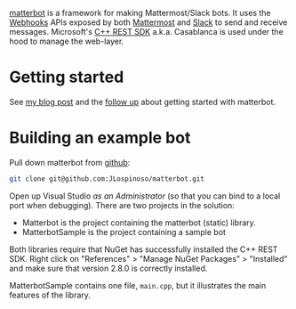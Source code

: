 [1]: https://github.com/JLospinoso/matterbot
[2]: http://www.mattermost.org/webhooks/
[3]: https://api.slack.com/
[4]: http://webhooks.us/
[5]: https://github.com/Microsoft/cpprestsdk
[6]: https://jlospinoso.github.io/c++/web/rest/mattermost/software/developing/2016/06/14/matterbot.html
[7]: https://jlospinoso.github.io/c++/web/rest/mattermost/software/developing/ngrok/2016/10/14/matterbot-slack-ngrok.html

[matterbot][1] is a framework for making Mattermost/Slack bots.
It uses the [Webhooks][4] APIs exposed by both [Mattermost][2] and [Slack][3] to
send and receive messages. Microsoft's [C++ REST SDK][5] a.k.a. Casablanca is used
under the hood to manage the web-layer.

Getting started
==
See [my blog post][6] and the [follow up][7] about getting started with matterbot.

Building an example bot
==
Pull down matterbot from [github][1]:

```sh
git clone git@github.com:JLospinoso/matterbot.git
```

Open up Visual Studio _as an Administrator_ (so that you can bind to a local port
when debugging). There are two projects in the solution:

* Matterbot is the project containing the matterbot (static) library.
* MatterbotSample is the project containing a sample bot

Both libraries require that NuGet has successfully installed the C++ REST SDK.
Right click on "References" > "Manage NuGet Packages" > "Installed" and make
sure that version 2.8.0 is correctly installed.

MatterbotSample contains one file, `main.cpp`, but it illustrates the main features
of the library.
